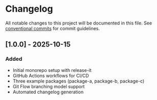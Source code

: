 # Changelog

All notable changes to this project will be documented in this file. See [conventional commits](https://www.conventionalcommits.org/) for commit guidelines.

## [1.0.0] - 2025-10-15

### Added
- Initial monorepo setup with release-it
- GitHub Actions workflows for CI/CD
- Three example packages (package-a, package-b, package-c)
- Git Flow branching model support
- Automated changelog generation
